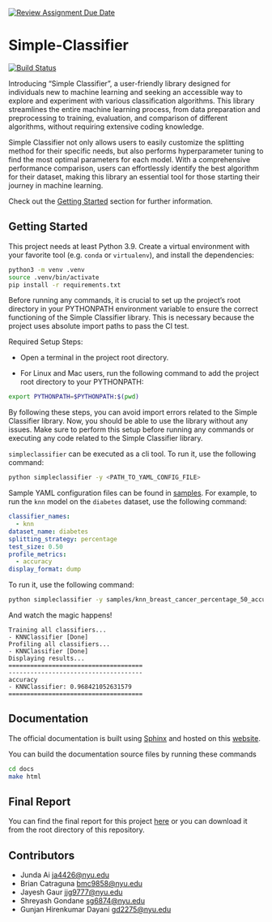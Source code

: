 [![Review Assignment Due Date](https://classroom.github.com/assets/deadline-readme-button-24ddc0f5d75046c5622901739e7c5dd533143b0c8e959d652212380cedb1ea36.svg)](https://classroom.github.com/a/8Z1lxzU_)

# Simple-Classifier

[![Build Status](https://img.shields.io/endpoint.svg?url=https%3A%2F%2Factions-badge.atrox.dev%2Fgabe-teaching-nyu-tandon%2Ffinalprojects23-simpleclassifier%2Fbadge%3Fref%3Dmain%26token%3D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&style=flat)](https://actions-badge.atrox.dev/gabe-teaching-nyu-tandon/finalprojects23-simpleclassifier/goto?ref=main&token=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)

Introducing “Simple Classifier”, a user-friendly library designed for individuals new to machine learning and seeking an accessible way to explore and experiment with various classification algorithms. This library streamlines the entire machine learning process, from data preparation and preprocessing to training, evaluation, and comparison of different algorithms, without requiring extensive coding knowledge.

Simple Classifier not only allows users to easily customize the splitting method for their specific needs, but also performs hyperparameter tuning to find the most optimal parameters for each model. With a comprehensive performance comparison, users can effortlessly identify the best algorithm for their dataset, making this library an essential tool for those starting their journey in machine learning.

Check out the [Getting Started](https://storage.googleapis.com/simple-classifier-documentation/getting_started.html) section for further information.

## Getting Started

This project needs at least Python 3.9. Create a virtual environment with your favorite tool (e.g. `conda` or `virtualenv`), and install the dependencies:

```bash
python3 -m venv .venv
source .venv/bin/activate
pip install -r requirements.txt
```

Before running any commands, it is crucial to set up the project’s root directory in your PYTHONPATH environment variable to ensure the correct functioning of the Simple Classifier library. This is necessary because the project uses absolute import paths to pass the CI test.

Required Setup Steps:

- Open a terminal in the project root directory.

- For Linux and Mac users, run the following command to add the project root directory to your PYTHONPATH:

```bash
export PYTHONPATH=$PYTHONPATH:$(pwd)
```

By following these steps, you can avoid import errors related to the Simple Classifier library. Now, you should be able to use the library without any issues. Make sure to perform this setup before running any commands or executing any code related to the Simple Classifier library.

`simpleclassifier` can be executed as a cli tool. To run it, use the following command:

```bash
python simpleclassifier -y <PATH_TO_YAML_CONFIG_FILE>
```

Sample YAML configuration files can be found in [samples](samples/). For example, to run the `knn` model on the `diabetes` dataset, use the following command:

```yaml
classifier_names:
  - knn
dataset_name: diabetes
splitting_strategy: percentage
test_size: 0.50
profile_metrics:
  - accuracy
display_format: dump
```

To run it, use the following command:

```bash
python simpleclassifier -y samples/knn_breast_cancer_percentage_50_accuracy_dump.yml
```

And watch the magic happens!

```
Training all classifiers...
- KNNClassifier [Done]
Profiling all classifiers...
- KNNClassifier [Done]
Displaying results...
=====================================
-------------------------------------
accuracy
- KNNClassifier: 0.968421052631579
=====================================
```

## Documentation

The official documentation is built using [Sphinx](https://www.sphinx-doc.org/en/master/)
and hosted on this [website](https://storage.googleapis.com/simple-classifier-documentation/index.html).

You can build the documentation source files by running these commands

```bash
cd docs
make html
```

## Final Report

You can find the final report for this project 
[here](https://drive.google.com/file/d/1sxz3DGYw98rRh3lRoN5vcMBC7zlVnV-C/view?usp=sharing) 
or you can download it from the root directory of this repository.

## Contributors

- Junda Ai [ja4426@nyu.edu](ja4426@nyu.edu)
- Brian Catraguna [bmc9858@nyu.edu](bmc9858@nyu.edu)
- Jayesh Gaur [jjg9777@nyu.edu](jjg9777@nyu.edu)
- Shreyash Gondane [sg6874@nyu.edu](sg6874@nyu.edu)
- Gunjan Hirenkumar Dayani [gd2275@nyu.edu](gd2275@nyu.edu)
